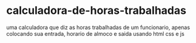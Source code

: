 # calculadora-de-horas-trabalhadas
uma calculadora que diz as horas trabalhadas de um funcionario, apenas colocando sua entrada, horario de almoco e saida usando html css e js
